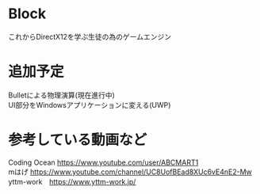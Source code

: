 # Block
これからDirectX12を学ぶ生徒の為のゲームエンジン
# 追加予定
Bulletによる物理演算(現在進行中)<br>
UI部分をWindowsアプリケーションに変える(UWP)
# 参考している動画など
Coding Ocean https://www.youtube.com/user/ABCMART1<br>
mはげ https://www.youtube.com/channel/UC8UofBEad8XUc6vE4nE2-Mw<br>
yttm-work　https://www.yttm-work.jp/<br>
